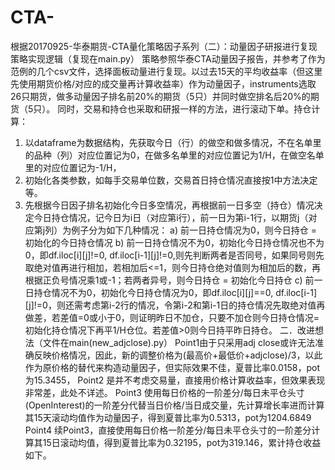 # CTA-
根据20170925-华泰期货-CTA量化策略因子系列（二）：动量因子研报进行复现
策略实现逻辑（复现在main.py）
策略参照华泰CTA动量因子报告，并参考了作为范例的几个csv文件，选择面板动量进行复现。以过去15天的平均收益率（但这里先使用期货价格/对应的成交量再计算收益率）作为动量因子，instruments选取26只期货，做多动量因子排名前20%的期货（5只）并同时做空排名后20%的期货（5只）。
同时，交易和持仓也采取和研报一样的方法，进行滚动下单。持仓计算：
1.	以dataframe为数据结构，先获取今日（行）的做空和做多情况，不在名单里的品种（列）对应位置记为0，在做多名单里的对应位置记为1/H，在做空名单里的对应位置记为-1/H，
2.	初始化各类参数，如每手交易单位数，交易首日持仓情况直接按1中方法决定等。
3.	先根据今日因子排名初始化今日多空情况，再根据前一日多空（持仓）情况决定今日持仓情况，记今日为i日（对应第i行），前一日为第i-1行，以期货j（对应第j列）为例子分为如下几种情况：
a)	前一日持仓情况为0，则今日持仓 = 初始化的今日持仓情况
b)	前一日持仓情况不为0，初始化今日持仓情况也不为0，即df.iloc[i][j]!=0, df.iloc[i-1][j]!=0,则先判断两者是否同号，如果同号则先取绝对值再进行相加，若相加后<=1，则今日持仓绝对值则为相加后的数，再根据正负号情况乘1或-1；若两者异号，则今日持仓 = 初始化今日持仓
c)	前一日持仓情况不为0，初始化今日持仓情况为0，即df.iloc[i][j]==0, df.iloc[i-1][j]!=0，则还需考虑第i-2行的情况，令第i-2和第i-1日的持仓情况先取绝对值再做差，若差值=0或小于0，则证明昨日不加仓，只要不加仓则今日持仓情况=初始化持仓情况下再平1/H仓位。若差值>0则今日持平昨日持仓。
二．改进想法（文件在main(new_adjclose).py）
Point1由于只采用adj close或许无法准确反映价格情况，因此，新的调整价格为(最高价+最低价+adjclose)/3，以此作为原价格的替代来构造动量因子，但实际效果不佳，夏普比率0.0158，pot为15.3455，
Point2 是并不考虑交易量，直接用价格计算收益率，但效果表现非常差，此处不详述。
Point3 使用每日价格的一阶差分/每日未平仓头寸(OpenInterest)的一阶差分代替当日价格/当日成交量，先计算增长率进而计算其15天滚动均值作为动量因子，得到夏普比率为0.5313，pot为1204.6849
Point4 续Point3，直接使用每日价格一阶差分/每日未平仓头寸的一阶差分计算其15日滚动均值，得到夏普比率为0.32195，pot为319.146，累计持仓收益如下。

